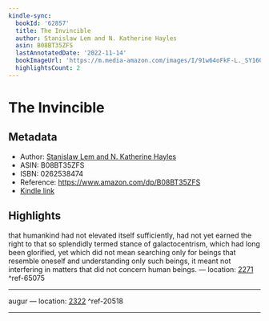 ```yaml
---
kindle-sync:
  bookId: '62857'
  title: The Invincible
  author: Stanislaw Lem and N. Katherine Hayles
  asin: B08BT35ZFS
  lastAnnotatedDate: '2022-11-14'
  bookImageUrl: 'https://m.media-amazon.com/images/I/91w64oFkF-L._SY160.jpg'
  highlightsCount: 2
---
```

# The Invincible
## Metadata
* Author: [Stanislaw Lem and N. Katherine Hayles](https://www.amazon.com/Stanislaw-Lem/e/B000AQ3P7Y/ref=dp_byline_cont_ebooks_1)
* ASIN: B08BT35ZFS
* ISBN: 0262538474
* Reference: https://www.amazon.com/dp/B08BT35ZFS
* [Kindle link](kindle://book?action=open&asin=B08BT35ZFS)

## Highlights
that humankind had not elevated itself sufficiently, had not yet earned the right to that so splendidly termed stance of galactocentrism, which had long been glorified, yet which did not mean searching only for beings that resemble oneself and understanding only such beings, it meant not interfering in matters that did not concern human beings. — location: [2271](kindle://book?action=open&asin=B08BT35ZFS&location=2271) ^ref-65075

---
augur — location: [2322](kindle://book?action=open&asin=B08BT35ZFS&location=2322) ^ref-20518

---
